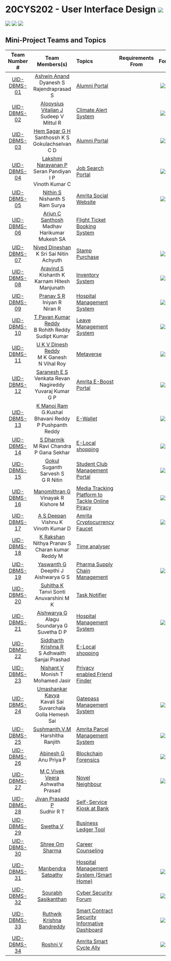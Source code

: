 # 20CYS202 - User Interface Design ![](https://img.shields.io/badge/-Completed-darkgreen)
![](https://img.shields.io/badge/Batch-21CYS-lightgreen) ![](https://img.shields.io/badge/UG-blue) ![](https://img.shields.io/badge/Subject-UID-blue)

## Mini-Project Teams and Topics

| Team Number # | Team Members(s) | Topics | Requirements <br> From | For | Reviewed <br> and Accepted | 
|:-------------:|:---------------:|:-------|:----------------:|:-------:|:---------------------:|
| [UID-DBMS-01](Mini-Project/1) | [Ashwin Anand](https://ashuvwxyz.github.io/20CYS202-UID/Mini-Project) <br> Dyanesh S <br> Rajendraprasad S |   [Alumni Portal](Mini-Project/1) |  | ![](https://img.shields.io/badge/Dept-blue) | ![](https://img.shields.io/badge/Completed-darkgreen) | 
| [UID-DBMS-02](Mini-Project/2) | [Alooysius Vitalian J](https://vitalian2021.github.io/20CYS202-UID/Mini-Project) <br> Sudeep V <br> Mittul R | [Climate Alert System](Mini-Project/2) |  | ![](https://img.shields.io/badge/BRIG-purple) | ![](https://img.shields.io/badge/Accepted-green) |
| [UID-DBMS-03](Mini-Project/3) | [Hem Sagar G H](https://hemsagar11.github.io/20CYS202-UID/Mini-Project) <br> Santhossh K S <br> Gokulachselvan C D | [Alumni Portal](Mini-Project/3) |  | ![](https://img.shields.io/badge/Dept-blue) | ![](https://img.shields.io/badge/Accepted-green) <br/>  |
| [UID-DBMS-04](Mini-Project/4) | [Lakshmi Narayanan P](https://lakshminarayan-p.github.io/20CYS202-UID/Mini-Project) <br> Seran Pandiyan I P <br> Vinoth Kumar C| [Job Search Portal](Mini-Project/4) |  | ![](https://img.shields.io/badge/Dept-blue)  | ![](https://img.shields.io/badge/Completed-darkgreen)  |
| [UID-DBMS-05](Mini-Project/5) | [Nithin S](https://ronin7823.github.io/20CYS202-UID/Mini-Project) <br> Nishanth S <br> Ram Surya | [Amrita Social Website](Mini-Project/5) |  | ![](https://img.shields.io/badge/Univ-darkblue) | ![](https://img.shields.io/badge/Accepted-green)|
| [UID-DBMS-06](Mini-Project/6) | [Arjun C Santhosh](https://arjun013H.github.io/20CYS202-UID/Mini-Project) <br> Madhav Harikumar <br> Mukesh SA | [Flight Ticket Booking System](Mini-Project/6) | | |![](https://img.shields.io/badge/Accepted-green) |
| [UID-DBMS-07](Mini-Project/7) | [Nived Dineshan](https://nivedd.github.io/20CYS202-UID/Mini-Project) <br> K Sri Sai Nitin <br> Achyuth |  [Stamp Purchase](Mini-Project/7) |  | ![](https://img.shields.io/badge/BRIG-purple) | ![](https://img.shields.io/badge/Completed-darkgreen) |
| [UID-DBMS-08](Mini-Project/8) | [Aravind S](https://aravind0347.github.io/20CYS202-UID/Mini-Project) <br> Kishanth K <br> Karnam Hitesh Manjunath | [Inventory System](Mini-Project/8) |  | ![](https://img.shields.io/badge/BRIG-purple) | ![](https://img.shields.io/badge/Accepted-green) |
| [UID-DBMS-09](Mini-Project/9) | [Pranav S R](https://pranav10112003.github.io/20CYS202-UID/Mini-Project) <br> Iniyan R <br> Niran  R | [Hospital Management System](Mini-Project/9) |  | ![](https://img.shields.io/badge/BRIG-purple) | ![](https://img.shields.io/badge/Accepted-green) |
| [UID-DBMS-10](Mini-Project/10) | [T Pavan Kumar Reddy](https://tpavankumarreddy.github.io/20CYS202-UID/Mini-Project) <br> B Rohith Reddy  <br> Sudipt Kumar | [Leave Management System](Mini-Project/10) |  | ![](https://img.shields.io/badge/BRIG-purple) | ![](https://img.shields.io/badge/Completed-darkgreen)  |
| [UID-DBMS-11](Mini-Project/11) | [U K V Dinesh Reddy](https://dineshredddy4512.github.io/20CYS202-UID/Mini-Project) <br> M K Ganesh <br> N Vihal Roy | [Metaverse](Mini-Project/11) |  | ![](https://img.shields.io/badge/BRIG-purple) | ![](https://img.shields.io/badge/Accepted-green)  |
| [UID-DBMS-12](Mini-Project/12) | [Saranesh E S](https://saranesh296.github.io/20CYS202-UID/Mini-Project) <br> Venkata Revan Nagireddy <br> Yuvaraj Kumar G P |  [Amrita E-Boost Portal](Mini-Project/12) | | ![](https://img.shields.io/badge/Univ-darkblue) | ![](https://img.shields.io/badge/Completed-darkgreen) <br/> |
| [UID-DBMS-13](Mini-Project/13) | [K Manoj Ram](https://manojram8.github.io/20CYS202-UID/Mini-Project) <br> G.Kushal Bhavani Reddy <br> P Pushpanth Reddy | [E-Wallet](Mini-Project/13) | | ![](https://img.shields.io/badge/Univ-darkblue) | ![](https://img.shields.io/badge/Accepted-green) <br/> |
| [UID-DBMS-14](Mini-Project/14) | [S Dharmik](https://dharmik03scoob.github.io/20CYS202-UID/Mini-Project) <br> M Ravi Chandra <br> P Gana Sekhar| [E-Local shopping](Mini-Project/14) | | ![](https://img.shields.io/badge/BRIG-purple) | ![](https://img.shields.io/badge/Accepted-green) |
| [UID-DBMS-15](Mini-Project/15) | [Gokul](https://gokul2003g.github.io/20CYS202-UID/Mini-Project) <br> Suganth Sarvesh S <br> G R Nitin | [Student Club Management Portal](Mini-Project/15) | | ![](https://img.shields.io/badge/Univ-darkblue) | ![](https://img.shields.io/badge/Completed-darkgreen) |
| [UID-DBMS-16](Mini-Project/16) | [Manomithran G](https://0xaL4te.github.io/20CYS202-UID/Mini-Project) <br> Vinayak R <br> Kishore M | [Media Tracking Platform to Tackle Online Piracy](Mini-Project/16) | | ![](https://img.shields.io/badge/BRIG-purple) | ![](https://img.shields.io/badge/Completed-darkgreen) |
| [UID-DBMS-17](Mini-Project/17) | [A S Deepan](https://infamousdegen.github.io/20CYS202-UID/Mini-Project) <br> Vishnu K <br> Vinoth Kumar D |  [Amrita Cryptocurrency Faucet](Mini-Project/17) | | ![](https://img.shields.io/badge/BRIG-purple) | ![](https://img.shields.io/badge/Accepted-green)  |
| [UID-DBMS-18](Mini-Project/18) | [K Rakshan](https://rakshan-k.github.io/20CYS202-UID/Mini-Project) <br> Nithya Pranav S <br> Charan kumar Reddy M | [Time analyser](Mini-Project/18) | | | ![](https://img.shields.io/badge/Accepted-green) |
| [UID-DBMS-19](Mini-Project/19) | [Yaswanth G](https://yaswanth-12.github.io/20CYS202-UID/Mini-Project) <br> Deepthi J <br> Aishwarya G S | [Pharma Supply Chain Management](Mini-Project/19) | | ![](https://img.shields.io/badge/BRIG-purple) | ![](https://img.shields.io/badge/Accepted-green) | 
| [UID-DBMS-20](Mini-Project/20) | [Suhitha K](https://ssuhitha.github.io/20CYS202-UID/Mini-Project) <br> Tanvi Sonti <br> Anuvarshini M K | [Task Notifier](Mini-Project/20) | | | ![](https://img.shields.io/badge/Accepted-green)  |
| [UID-DBMS-21](Mini-Project/21) | [Aishwarya G](https://aishwarya2004g.github.io/20CYS202-UID/Mini-Project) <br> Alagu Soundarya G <br> Suvetha D P | [Hospital Management System](Mini-Project/21) |  | ![](https://img.shields.io/badge/BRIG-purple) | ![](https://img.shields.io/badge/Accepted-green) |
| [UID-DBMS-22](Mini-Project/22) | [Siddharth Krishna R](https://siddharthkrishna-r.github.io/20CYS202-UID/Mini-Project) <br> S Adhwaith <br> Sanjai Prashad | [E-Local shopping](Mini-Project/22) | | | ![](https://img.shields.io/badge/Accepted-green) |
| [UID-DBMS-23](Mini-Project/23) | [Nishant V](https://nishantv2.github.io/20CYS202-UID/Mini-Project) <br> Monish T <br> Mohamed Jasir | [Privacy enabled Friend Finder](Mini-Project/23) |  | | ![](https://img.shields.io/badge/Accepted-green)  |
| [UID-DBMS-24](Mini-Project/24) | [Umashankar Kavya](https://umashankarkavya.github.io/20CYS202-UID/Mini-Project) <br> Kavali Sai Suvarchala <br> Golla Hemesh Sai | [Gatepass Management System](Mini-Project/24) | |  ![](https://img.shields.io/badge/Univ-darkblue) | ![](https://img.shields.io/badge/Accepted-green) |
| [UID-DBMS-25](Mini-Project/25) |  [Sushmanth.V.M](https://Sushmanthvm.github.io/20CYS202-UID/Mini-Project) <br> Harshitha Ranjith  | [Amrita Parcel Management System](Mini-Project/25) |  | ![](https://img.shields.io/badge/Univ-darkblue) | ![](https://img.shields.io/badge/Accepted-green) |
| [UID-DBMS-26](Mini-Project/26) | [Abinesh G](https://abi-008.github.io/20CYS202-UID/Mini-Project) <br> Anu Priya P | [Blockchain Forensics](Mini-Project/26) | | ![](https://img.shields.io/badge/BRIG-purple) | ![](https://img.shields.io/badge/Accepted-green) | 
| [UID-DBMS-27](Mini-Project/27) | [M C Vivek Veera](https://vivek-veera.github.io/20CYS202-UID/Mini-Project) <br> Ashwatha Prasad | [Novel Neighbour](Mini-Project/27) | | ![](https://img.shields.io/badge/BRIG-purple) | ![](https://img.shields.io/badge/Accepted-green) |
| [UID-DBMS-28](Mini-Project/28) | [Jivan Prasadd P](https://jivanprasadd.github.io/20CYS202-UID/Mini-Project) <br> Sudhir R T | [Self-Service Kiosk at Bank](Mini-Project/28) | | | ![](https://img.shields.io/badge/Accepted-green) |
| [UID-DBMS-29](Mini-Project/29) | [Swetha V](https://swethav79.github.io/20CYS202-UID/Mini-Project) | [Business Ledger Tool](Mini-Project/29) | | | ![](https://img.shields.io/badge/Accepted-green) |
| [UID-DBMS-30](Mini-Project/30) | [Shree Om Sharma](https://shreeom03.github.io/20CYS202-UID/Mini-Project) | [Career Counseling](Mini-Project/30) | | | ![](https://img.shields.io/badge/Completed-darkgreen) <br/> |
| [UID-DBMS-31](Mini-Project/31) | [Manbendra Satpathy](https://manbendra2014.github.io/20CYS202-UID/Mini-Project) |  [Hospital Management System (Smart Home)](Mini-Project/31) | | ![](https://img.shields.io/badge/BRIG-purple) | ![](https://img.shields.io/badge/Completed-darkgreen)  | 
| [UID-DBMS-32](Mini-Project/32) | [Sourabh Sasikanthan](https://CYS20212025.github.io/20CYS202-UID/Mini-Project) |  [Cyber Security Forum](Mini-Project/32) | | ![](https://img.shields.io/badge/Dept-blue) | ![](https://img.shields.io/badge/Accepted-green) |
| [UID-DBMS-33](Mini-Project/33) | [Ruthwik Krishna Bandreddy](https://ruthwik2610.github.io/20CYS202-UID/Mini-Project) | [Smart Contract Security Informative Dashboard](Mini-Project/33) | | ![](https://img.shields.io/badge/BRIG-purple) |  ![](https://img.shields.io/badge/Completed-darkgreen) | 
| [UID-DBMS-34](Mini-Project/34) | [Roshni V](https://ceramapleheart.github.io/20CYS202-UID/Mini-Project) | [Amrita Smart Cycle Ally](Mini-Project/34) |  | ![](https://img.shields.io/badge/BRIG-purple) | ![](https://img.shields.io/badge/Accepted-green)  | 
